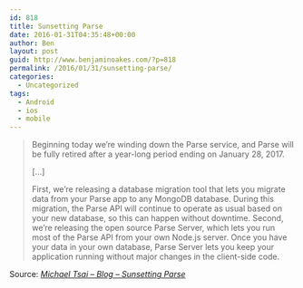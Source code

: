 ```yaml
---
id: 818
title: Sunsetting Parse
date: 2016-01-31T04:35:48+00:00
author: Ben
layout: post
guid: http://www.benjaminoakes.com/?p=818
permalink: /2016/01/31/sunsetting-parse/
categories:
  - Uncategorized
tags:
  - Android
  - ios
  - mobile
---
```

> Beginning today we’re winding down the Parse service, and Parse will be fully retired after a year-long period ending on January 28, 2017.
> 
> […]
> 
> First, we’re releasing a database migration tool that lets you migrate data from your Parse app to any MongoDB database. During this migration, the Parse API will continue to operate as usual based on your new database, so this can happen without downtime. Second, we’re releasing the open source Parse Server, which lets you run most of the Parse API from your own Node.js server. Once you have your data in your own database, Parse Server lets you keep your application running without major changes in the client-side code. 

Source: _[Michael Tsai &#8211; Blog &#8211; Sunsetting Parse](http://mjtsai.com/blog/2016/01/30/sunsetting-parse/)_